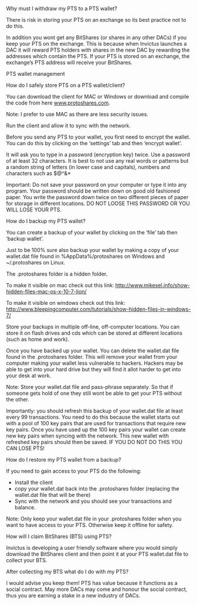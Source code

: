 
Why must I withdraw my PTS to a PTS wallet?

There is risk in storing your PTS on an exchange so its best practice not to do this.

In addition you wont get any BitShares (or shares in any other DACs) if you keep your PTS on the exchange. This is because when Invictus launches a DAC it will reward PTS holders with shares in the new DAC by rewarding the addresses which contain the PTS. If your PTS is stored on an exchange, the exchange’s PTS address will receive your BitShares.



PTS wallet management

How do I safely store PTS on a PTS wallet/client?

You can download the client for MAC or Windows or download and compile the code from here www.protoshares.com.

Note: I prefer to use MAC as there are less security issues.

Run the client and allow it to sync with the network.

Before you send any PTS to your wallet, you first need to encrypt the wallet. You can do this by clicking on the ‘settings’ tab and then ‘encrypt wallet’. 

It will ask you to type in a password (encryption key) twice. Use a password of at least 32 characters. It is best to not use any real words or patterns but a random string of letters (in lower case and capitals), numbers and characters such as $@^&*

Important: Do not save your password on your computer or type it into any program. Your password should be written down on good old fashioned paper. You write the password down twice on two different pieces of paper for storage in different locations. DO NOT LOOSE THIS PASSWORD OR YOU WILL LOSE YOUR PTS.



How do I backup my PTS wallet?

You can create a backup of your wallet by clicking on the ‘file’ tab then ‘backup wallet’. 

Just to be 100% sure also backup your wallet by making a copy of your wallet.dat file found in %AppData%/protoshares on Windows and ~/.protoshares on Linux.

The .protoshares folder is a hidden folder. 

To make it visible on mac check out this link: http://www.mikesel.info/show-hidden-files-mac-os-x-10-7-lion/

To make it visible on windows check out this link: http://www.bleepingcomputer.com/tutorials/show-hidden-files-in-windows-7/

Store your backups in multiple off-line, off-computer locations. You can store it on flash drives and cds which can be stored at different locations (such as home and work).

Once you have backed up your wallet. You can delete the wallet.dat file found in the .protoshares folder. This will remove your wallet from your computer making your wallet less vulnerable to hackers. Hackers may be able to get into your hard drive but they will find it allot harder to get into your desk at work.

Note: Store your wallet.dat file and pass-phrase separately. So that if someone gets hold of one they still wont be able to get your PTS without the other.

Importantly: you should refresh this backup of your wallet.dat file at least every 99 transactions.  You need to do this because the wallet starts out with a pool of 100 key pairs that are used for transactions that require new key pairs.  Once you have used up the 100 key pairs your wallet can create new key pairs when syncing with the network. This new wallet with refreshed key pairs should then be saved. IF YOU DO NOT DO THIS YOU CAN LOSE PTS!



How do I restore my PTS wallet from a backup? 

If you need to gain access to your PTS do the following:
*   Install the client 
*   copy your wallet.dat back into the .protoshares folder (replacing the wallet.dat file that will be there)
*   Sync with the network and you should see your transactions and balance.

Note: Only keep your wallet.dat file in your .protoshares folder when you want to have access to your PTS. Otherwise keep it offline for safety.



How will I claim BitShares (BTS) using PTS?

Invictus is developing a user friendly software where you would simply download the BitShares client and then point it at your PTS wallet.dat file to collect your BTS.



After collecting my BTS what do I do with my PTS?

I would advise you keep them! PTS has value because it functions as a social contract. May more DACs may come and honour the social contract, thus you are earning a stake in a new industry of DACs.


